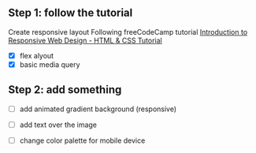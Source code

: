 ## Step 1: follow the tutorial

Create responsive layout Following freeCodeCamp tutorial [Introduction to Responsive Web Design - HTML & CSS Tutorial](https://www.youtube.com/watch?v=srvUrASNj0s)

  - [X] flex  alyout
  - [X]   basic media query

## Step 2: add something

  - [ ]   add animated gradient background (responsive)
  - [ ]   add text over the image
  - [ ]   change color palette for mobile device

